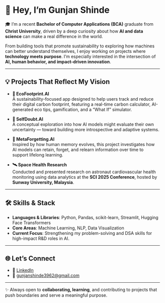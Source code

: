 # 👋 Hey, I’m Gunjan Shinde

🎓 I’m a recent **Bachelor of Computer Applications (BCA)** graduate from **Christ University**, driven by a deep curiosity about how **AI and data science** can make a real difference in the world.

From building tools that promote sustainability to exploring how machines can better understand themselves, I enjoy working on projects where **technology meets purpose**. I’m especially interested in the intersection of **AI, human behavior, and impact-driven innovation**.

---

## 💡 Projects That Reflect My Vision

- **🌱 EcoFootprint.AI**  
  A sustainability-focused app designed to help users track and reduce their digital carbon footprint, featuring a real-time carbon calculator, AI-generated eco tips, gamification, and a “What If” simulator.

- **🤖 SelfDoubt.AI**  
  A conceptual exploration into how AI models might evaluate their own uncertainty — toward building more introspective and adaptive systems.

- **🧬 MetaForgetting.AI**  
  Inspired by how human memory evolves, this project investigates how AI models can retain, forget, and relearn information over time to support lifelong learning.

- **🛰️ Space Health Research**  
  Conducted and presented research on astronaut cardiovascular health monitoring using data analytics at the **SCI 2025 Conference**, hosted by **Sunway University, Malaysia**.

---

## 🛠️ Skills & Stack

- **Languages & Libraries**: Python, Pandas, scikit-learn, Streamlit, Hugging Face Transformers  
- **Core Areas**: Machine Learning, NLP, Data Visualization  
- **Current Focus**: Strengthening my problem-solving and DSA skills for high-impact R&D roles in AI.

---

## 🌐 Let’s Connect

- 🔗 [LinkedIn](https://www.linkedin.com/in/gunjan-shinde26)  
- 📧 gunjanshinde3962@gmail.com  

---

✨ Always open to **collaborating, learning**, and contributing to projects that push boundaries and serve a meaningful purpose.

